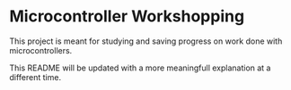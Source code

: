 # Microcontroller Workshopping

This project is meant for studying and saving progress on work done with microcontrollers.

This README will be updated with a more meaningfull explanation at a different time.